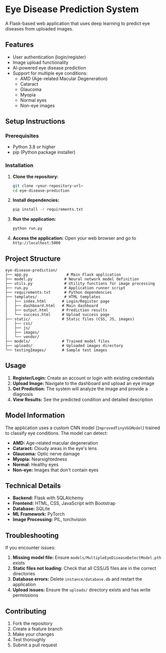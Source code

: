 # Eye Disease Prediction System

A Flask-based web application that uses deep learning to predict eye diseases from uploaded images.

## Features

- User authentication (login/register)
- Image upload functionality
- AI-powered eye disease prediction
- Support for multiple eye conditions:
  - AMD (Age-related Macular Degeneration)
  - Cataract
  - Glaucoma
  - Myopia
  - Normal eyes
  - Non-eye images

## Setup Instructions

### Prerequisites

- Python 3.8 or higher
- pip (Python package installer)

### Installation

1. **Clone the repository:**
   ```bash
   git clone <your-repository-url>
   cd eye-disease-prediction
   ```

2. **Install dependencies:**
   ```bash
   pip install -r requirements.txt
   ```

3. **Run the application:**
   ```bash
   python run.py
   ```

4. **Access the application:**
   Open your web browser and go to `http://localhost:5000`

## Project Structure

```
eye-disease-prediction/
├── app.py                 # Main Flask application
├── model.py              # Neural network model definition
├── utils.py              # Utility functions for image processing
├── run.py                # Application runner script
├── requirements.txt      # Python dependencies
├── templates/            # HTML templates
│   ├── index.html       # Login/Register page
│   ├── dashboard.html   # Main dashboard
│   ├── output.html      # Prediction results
│   └── success.html     # Upload success page
├── static/              # Static files (CSS, JS, images)
│   ├── css/
│   ├── js/
│   ├── images/
│   └── vendor/
├── models/              # Trained model files
├── uploads/             # Uploaded images directory
└── testingImages/       # Sample test images
```

## Usage

1. **Register/Login:** Create an account or login with existing credentials
2. **Upload Image:** Navigate to the dashboard and upload an eye image
3. **Get Prediction:** The system will analyze the image and provide a diagnosis
4. **View Results:** See the predicted condition and detailed description

## Model Information

The application uses a custom CNN model (`ImprovedTinyVGGModel`) trained to classify eye conditions. The model can detect:

- **AMD:** Age-related macular degeneration
- **Cataract:** Cloudy areas in the eye's lens
- **Glaucoma:** Optic nerve damage
- **Myopia:** Nearsightedness
- **Normal:** Healthy eyes
- **Non-eye:** Images that don't contain eyes

## Technical Details

- **Backend:** Flask with SQLAlchemy
- **Frontend:** HTML, CSS, JavaScript with Bootstrap
- **Database:** SQLite
- **ML Framework:** PyTorch
- **Image Processing:** PIL, torchvision

## Troubleshooting

If you encounter issues:

1. **Missing model file:** Ensure `models/MultipleEyeDiseaseDetectModel.pth` exists
2. **Static files not loading:** Check that all CSS/JS files are in the correct directories
3. **Database errors:** Delete `instance/database.db` and restart the application
4. **Upload issues:** Ensure the `uploads/` directory exists and has write permissions

## Contributing

1. Fork the repository
2. Create a feature branch
3. Make your changes
4. Test thoroughly
5. Submit a pull request